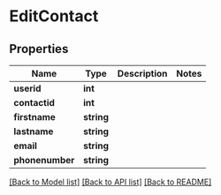 # EditContact

## Properties
Name | Type | Description | Notes
------------ | ------------- | ------------- | -------------
**userid** | **int** |  | 
**contactid** | **int** |  | 
**firstname** | **string** |  | 
**lastname** | **string** |  | 
**email** | **string** |  | 
**phonenumber** | **string** |  | 

[[Back to Model list]](../README.md#documentation-for-models) [[Back to API list]](../README.md#documentation-for-api-endpoints) [[Back to README]](../README.md)


